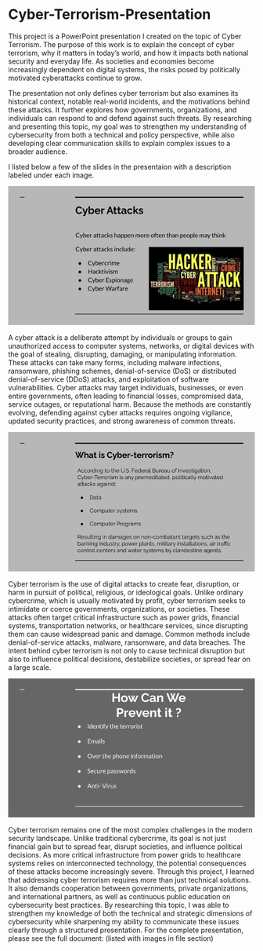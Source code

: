# Cyber-Terrorism-Presentation
This project is a PowerPoint presentation I created on the topic of Cyber Terrorism. The purpose of this work is to explain the concept of cyber terrorism, why it matters in today’s world, and how it impacts both national security and everyday life. As societies and economies become increasingly dependent on digital systems, the risks posed by politically motivated cyberattacks continue to grow.

The presentation not only defines cyber terrorism but also examines its historical context, notable real-world incidents, and the motivations behind these attacks. It further explores how governments, organizations, and individuals can respond to and defend against such threats. By researching and presenting this topic, my goal was to strengthen my understanding of cybersecurity from both a technical and policy perspective, while also developing clear communication skills to explain complex issues to a broader audience.

I listed below a few of the slides in the presentaion with a description labeled under each image.

![image alt](https://github.com/joeidowu/Cyber-Terrorism-Presentation/blob/aadd7c53cb831b61c51b286544c57837d238ea89/%20Cyber%20Terrorism%20Group%20Presentation%20CIS151.png)

A cyber attack is a deliberate attempt by individuals or groups to gain unauthorized access to computer systems, networks, or digital devices with the goal of stealing, disrupting, damaging, or manipulating information. These attacks can take many forms, including malware infections, ransomware, phishing schemes, denial-of-service (DoS) or distributed denial-of-service (DDoS) attacks, and exploitation of software vulnerabilities. Cyber attacks may target individuals, businesses, or even entire governments, often leading to financial losses, compromised data, service outages, or reputational harm. Because the methods are constantly evolving, defending against cyber attacks requires ongoing vigilance, updated security practices, and strong awareness of common threats.

![image alt](https://github.com/joeidowu/Cyber-Terrorism-Presentation/blob/aadd7c53cb831b61c51b286544c57837d238ea89/%20Cyber%20Terrorism%20Group%20Presentation%20CIS151-2.png)

Cyber terrorism is the use of digital attacks to create fear, disruption, or harm in pursuit of political, religious, or ideological goals. Unlike ordinary cybercrime, which is usually motivated by profit, cyber terrorism seeks to intimidate or coerce governments, organizations, or societies. These attacks often target critical infrastructure such as power grids, financial systems, transportation networks, or healthcare services, since disrupting them can cause widespread panic and damage. Common methods include denial-of-service attacks, malware, ransomware, and data breaches. The intent behind cyber terrorism is not only to cause technical disruption but also to influence political decisions, destabilize societies, or spread fear on a large scale.

![image alt](https://github.com/joeidowu/Cyber-Terrorism-Presentation/blob/aadd7c53cb831b61c51b286544c57837d238ea89/%20Cyber%20Terrorism%20Group%20Presentation%20CIS151-3.png)

Cyber terrorism remains one of the most complex challenges in the modern security landscape. Unlike traditional cybercrime, its goal is not just financial gain but to spread fear, disrupt societies, and influence political decisions. As more critical infrastructure from power grids to healthcare systems relies on interconnected technology, the potential consequences of these attacks become increasingly severe.
Through this project, I learned that addressing cyber terrorism requires more than just technical solutions. It also demands cooperation between governments, private organizations, and international partners, as well as continuous public education on cybersecurity best practices. By researching this topic, I was able to strengthen my knowledge of both the technical and strategic dimensions of cybersecurity while sharpening my ability to communicate these issues clearly through a structured presentation.
For the complete presentation, please see the full document: (listed with images in file section)

